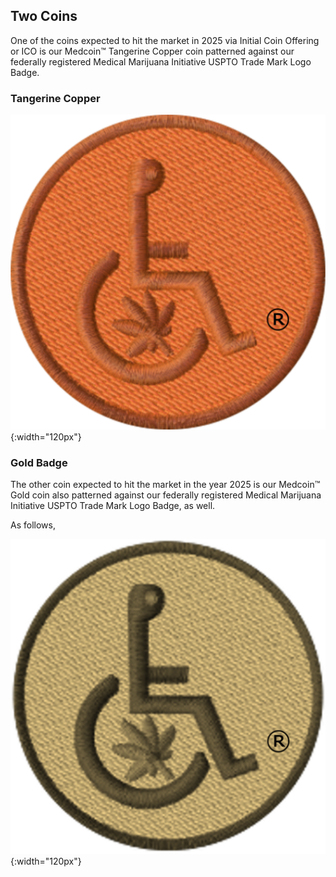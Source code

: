## Two Coins

One of the coins expected to hit the market in 2025 via Initial Coin Offering or ICO is our Medcoin™ Tangerine Copper coin patterned against our federally registered Medical Marijuana Initiative USPTO Trade Mark Logo Badge.

### Tangerine Copper

![Medcoin™ Tangerine Copper Logo Badge](../assets/img/svg/MMINAIL-Medcoin-Logo-Badge-Stitch-Circle-Trnsp-Tangerine-Copper-543-x-543.svg){:width="120px"}

### Gold Badge

The other coin expected to hit the market in the year 2025 is our Medcoin™ Gold coin also patterned against our federally registered Medical Marijuana Initiative USPTO Trade Mark Logo Badge, as well.

As follows,

![Medcoin™ Gold Logo Badge](../assets/img/svg/MMINAIL-Medcoin-Logo-Badge-Stitch-Circle-Trnsp-Gold-fede93-543-x-543.svg){:width="120px"}
